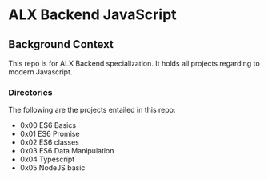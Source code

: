 # ALX Backend JavaScript

## Background Context
This repo is for ALX Backend specialization. It holds all projects regarding to modern Javascript.

### Directories
The following are the projects entailed in this repo:
- 0x00 ES6 Basics
- 0x01 ES6 Promise
- 0x02 ES6 classes
- 0x03 ES6 Data Manipulation
- 0x04 Typescript
- 0x05 NodeJS basic
